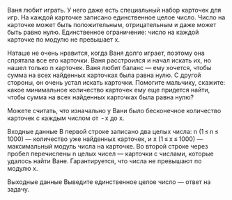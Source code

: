 ﻿Ваня любит играть. У него даже есть специальный набор карточек для игр. На каждой карточке записано единственное целое число. Число на карточке может быть положительным, отрицательным и даже может быть равно нулю. Единственное ограничение: число на каждой карточке по модулю не превышает x.

Наташе не очень нравится, когда Ваня долго играет, поэтому она спрятала все его карточки. Ваня расстроился и начал искать их, но нашел только n карточек. Ваня любит баланс — ему хочется, чтобы сумма на всех найденных карточках была равна нулю. С другой стороны, он очень устал искать карточки. Помогите мальчику, скажите: какое минимальное количество карточек ему еще придется найти, чтобы сумма на всех найденных карточках была равна нулю?

Можете считать, что изначально у Вани было бесконечное количество карточек с каждым числом от  - x до x.

Входные данные
В первой строке записано два целых числа: n (1 ≤ n ≤ 1000) — количество уже найденных карточек, и x (1 ≤ x ≤ 1000) — максимальный модуль числа на карточке. Во второй строке через пробел перечислены n целых чисел — карточки с числами, которые удалось найти Ване. Гарантируется, что числа не превышают по модулю x.

Выходные данные
Выведите единственное целое число — ответ на задачу.